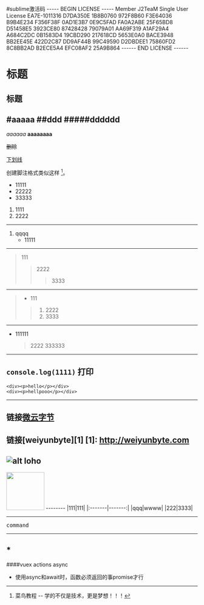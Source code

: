 #sublime激活码
----- BEGIN LICENSE -----
Member J2TeaM
Single User License
EA7E-1011316
D7DA350E 1B8B0760 972F8B60 F3E64036
B9B4E234 F356F38F 0AD1E3B7 0E9C5FAD
FA0A2ABE 25F65BD8 D51458E5 3923CE80
87428428 79079A01 AA69F319 A1AF29A4
A684C2DC 0B1583D4 19CBD290 217618CD
5653E0A0 BACE3948 BB2EE45E 422D2C87
DD9AF44B 99C49590 D2DBDEE1 75860FD2
8C8BB2AD B2ECE5A4 EFC08AF2 25A9B864
------ END LICENSE ------​

标题
==========================
标题
----------
#aaaaa
##ddd
#####dddddd
----------------------------
*aaaaaa*
**aaaaaaaa**

~~删除~~

<u>下划线</u>

创建脚注格式类似这样 [^RUNOOB]。

[^RUNOOB]: 菜鸟教程 -- 学的不仅是技术，更是梦想！！！ 

* 11111
* 22222
* 33333

1. 1111
2. 2222 
---------------

1. qqqq
    * 11111
--------
> 111
> > 2222
> > > 3333
---------
> * 111
> > 1. 2222
> > 2. 3333
----------
* 111111
   > 2222
   > 333333
---------
`console.log(1111)` 打印
------
	<div><p>hello</p></div>
	<div><p>hellpooo</p></div>
-------
链接[微云字节](http://weiyunbyte.com)
-------
链接[weiyunbyte][1]
[1]: http://weiyunbyte.com
--------
![alt loho](http://weiyunbyte.com/logo.jpg "logo")
--------
<img src="http://weiyunbyte.com/logo.jpg" alt="" width="100">
--------
|111|111|
|:-------|-------:|
|qqq|wwww|
|222|3333|

--------------
<kbd>command</kbd>

------
\*
--------------
####vuex actions async
* 使用async和await时，函数必须返回的事promise才行
